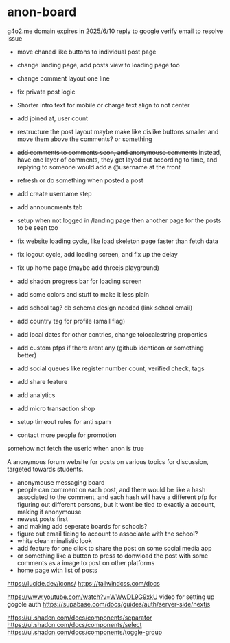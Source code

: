 # anon-board

g4o2.me domain expires in 2025/6/10
reply to google verify email to resolve issue

- move chaned like buttons to individual post page
- change landing page, add posts view to loading page too
- change comment layout one line
- fix private post logic
- Shorter intro text for mobile or charge text align to not center
- add joined at, user count

- restructure the post layout maybe make like dislike buttons smaller and move them above the comments? or something
- ~~add comments to comments soon, and anonymouse comments~~
  instead, have one layer of comments, they get layed out according to time, and replying to someone would add a @username at the front
- refresh or do something when posted a post
- add create username step

- add announcments tab
- setup when not logged in /landing page then another page for the posts to be seen too
- fix website loading cycle, like load skeleton page faster than fetch data
- fix logout cycle, add loading screen, and fix up the delay

- fix up home page (maybe add threejs playground)
- add shadcn progress bar for loading screen
- add some colors and stuff to make it less plain

- add school tag? db schema design needed (link school email)
- add country tag for profile (small flag)

- add local dates for other contries, change tolocalestring properties

- add custom pfps if there arent any (github identicon or something better)
- add social queues like register number count, verified check, tags
- add share feature
- add analytics
- add micro transaction shop
- setup timeout rules for anti spam
- contact more people for promotion

somehow not fetch the userid when anon is true

A anonymous forum website for posts on various topics for discussion, targeted towards students.

- anonymouse messaging board
- people can comment on each post, and there would be like a hash associated to the comment, and each hash will
  have a different pfp for figuring out different persons, but it wont be tied to exactly a account, making it anonymouse
- newest posts first
- and making add seperate boards for schools?
- figure out email tieing to account to associaate with the school?
- white clean minalistic look
- add feature for one click to share the post on some social media app
- or something like a button to press to donwload the post with some comments as a image to post on other platforms
- home page with list of posts

https://lucide.dev/icons/
https://tailwindcss.com/docs

https://www.youtube.com/watch?v=WWwDL9G9xkU
video for setting up gogole auth
https://supabase.com/docs/guides/auth/server-side/nextjs

https://ui.shadcn.com/docs/components/separator
https://ui.shadcn.com/docs/components/select
https://ui.shadcn.com/docs/components/toggle-group
